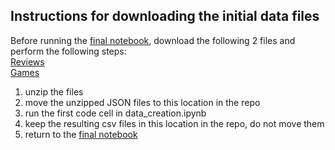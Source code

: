 ## Instructions for downloading the initial data files

Before running the [final notebook](../notebooks/report/final_notebook.ipynb), download the following 2 files and perform the following steps:  
[Reviews](http://cseweb.ucsd.edu/~wckang/steam_reviews.json.gz)  
[Games](http://cseweb.ucsd.edu/~wckang/steam_games.json.gz)


1) unzip the files  
2) move the unzipped JSON files to this location in the repo  
3) run the first code cell in data_creation.ipynb  
4) keep the resulting csv files in this location in the repo, do not move them  
5) return to the [final notebook](../notebooks/report/final_notebook.ipynb)